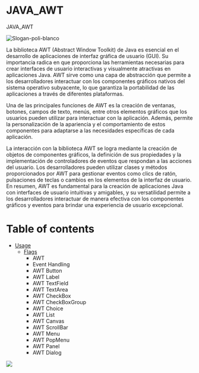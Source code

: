 # JAVA_AWT
 JAVA_AWT
 
![Slogan-poli-blanco](https://github.com/Harol003/JAVA_AWT/assets/66041310/1534705f-2738-4df4-ad10-71961c8b9426)

 La biblioteca AWT (Abstract Window Toolkit) de Java es esencial en el desarrollo de aplicaciones de interfaz gráfica de usuario (GUI). Su importancia radica en que proporciona las herramientas necesarias para crear interfaces de usuario interactivas y visualmente atractivas en aplicaciones Java. AWT sirve como una capa de abstracción que permite a los desarrolladores interactuar con los componentes gráficos nativos del sistema operativo subyacente, lo que garantiza la portabilidad de las aplicaciones a través de diferentes plataformas.

Una de las principales funciones de AWT es la creación de ventanas, botones, campos de texto, menús, entre otros elementos gráficos que los usuarios pueden utilizar para interactuar con la aplicación. Además, permite la personalización de la apariencia y el comportamiento de estos componentes para adaptarse a las necesidades específicas de cada aplicación.

La interacción con la biblioteca AWT se logra mediante la creación de objetos de componentes gráficos, la definición de sus propiedades y la implementación de controladores de eventos que respondan a las acciones del usuario. Los desarrolladores pueden utilizar clases y métodos proporcionados por AWT para gestionar eventos como clics de ratón, pulsaciones de teclas o cambios en los elementos de la interfaz de usuario. En resumen, AWT es fundamental para la creación de aplicaciones Java con interfaces de usuario intuitivas y amigables, y su versatilidad permite a los desarrolladores interactuar de manera efectiva con los componentes gráficos y eventos para brindar una experiencia de usuario excepcional.


# Table of contents

- [Usage](#usage)
  - [Flags](#flags)
    - AWT
    - Event Handling
    - AWT Button
    - AWT Label
    - AWT TextField
    - AWT TextArea
    - AWT CheckBox
    - AWT CheckBoxGroup
    - AWT Choice
    - AWT List
    - AWT Canvas
    - AWT ScrollBar
    - AWT Menu
    - AWT PopMenu
    - AWT Panel
    - AWT Dialog


 <p align="left">
 <img src="https://img.shields.io/badge/STATUS-EN%20DESAROLLO-green">
 </p>
